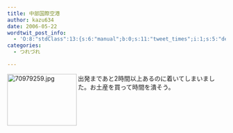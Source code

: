 ```yaml
---
title: 中部国際空港
author: kazu634
date: 2006-05-22
wordtwit_post_info:
  - 'O:8:"stdClass":13:{s:6:"manual";b:0;s:11:"tweet_times";i:1;s:5:"delay";i:0;s:7:"enabled";i:1;s:10:"separation";s:2:"60";s:7:"version";s:3:"3.7";s:14:"tweet_template";b:0;s:6:"status";i:2;s:6:"result";a:0:{}s:13:"tweet_counter";i:2;s:13:"tweet_log_ids";a:1:{i:0;i:2375;}s:9:"hash_tags";a:0:{}s:8:"accounts";a:1:{i:0;s:7:"kazu634";}}'
categories:
  - つれづれ

---
```

<div class="section">
<p>
<img width="160" align="left" alt="70979259.jpg" src="http://image.blog.livedoor.jp/simoom634/imgs/7/0/70979259.jpg" height="120" border="0" class="pict" />出発まであと2時間以上あるのに着いてしまいました。お土産を買って時間を潰そう。
</p>
</div>
